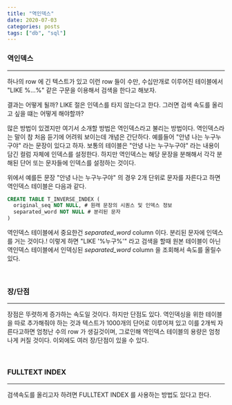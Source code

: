 ```yaml
---
title: "역인덱스"
date: 2020-07-03
categories: posts
tags: ["db", "sql"]
---
```


### **역인덱스**
---
하나의 row 에 긴 텍스트가 있고 이런 row 들이 수만, 수십만개로 이루어진 테이블에서 "LIKE %...%" 같은 구문을 이용해서 검색을 한다고 해보자.

결과는 어떻게 될까? LIKE 절은 인덱스를 타지 않는다고 한다. 그러면 검색 속도를 올리고 싶을 떄는 어떻게 해야할까?

많은 방법이 있겠지만 여기서 소개할 방법은 역인덱스라고 불리는 방법이다. 역인덱스라는 말이 참 처음 듣기에 어려워 보이는데 개념은 간단하다. 예를들어 "안녕 나는 누구누구야" 라는 문장이 있다고 하자. 보통의 테이블은 "안녕 나는 누구누구야" 라는 내용이 담긴 컬럼 자체에 인덱스를 설정한다. 하지만 역인덱스는 해당 문장을 분해해서 각각 분해된 단어 또는 문자들에 인덱스를 설정하는 것이다.

위에서 예를든 문장 "안녕 나는 누구누구야" 의 경우 2개 단위로 문자를 자른다고 하면 역인덱스 테이블은 다음과 같다.

```sql
CREATE TABLE T_INVERSE_INDEX (
  original_seq NOT NULL, # 원래 문장의 시퀀스 및 인덱스 정보
  separated_word NOT NULL # 분리된 문자
)
```

역인덱스 테이블에서 중요한건 *separated_word* column 이다. 분리된 문자에 인덱스를 거는 것이다.! 이렇게 하면 "LIKE '%누구%'" 라고 검색을 할때 원본 테이블이 아닌 역인덱스 테이블에서 인덱싱된 *separated_word* column 을 조회해서 속도를 올릴수 있다.

<br/>

### **장/단점**
---
장점은 뚜렷하게 증가하는 속도일 것이다. 하지만 단점도 있다. 역인덱싱을 위한 테이블을 따로 추가해줘야 하는 것과 텍스트가 1000개의 단어로 이루어져 있고 이를 2개씩 자른다고하면 엄청난 수의 row 가 생길것이며, 그로인해 역인덱스 테이블의 용량은 엄청나게 커질 것이다. 이외에도 여러 장/단점이 있을 수 있다. 

<br/>

### **FULLTEXT INDEX**
--- 
검색속도를 올리고자 하려면 FULLTEXT INDEX 를 사용하는 방법도 있다고 한다. 